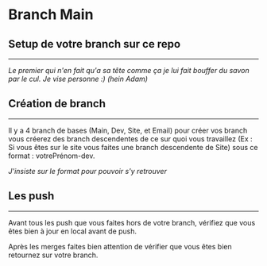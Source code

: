 # Branch Main

## Setup de votre branch sur ce repo
---
*Le premier qui n'en fait qu'a sa tête comme ça je lui fait bouffer du savon par le cul. Je vise personne :) (hein Adam)*

## Création de branch
---
Il y a 4 branch de bases (Main, Dev, Site, et Email) pour créer vos branch vous créerez des branch descendentes de ce sur quoi vous travaillez (Ex : Si vous êtes sur le site vous faites une branch descendente de Site) sous ce format : votrePrénom-dev.

*J'insiste sur le format pour pouvoir s'y retrouver*

## Les push
---
Avant tous les push  que vous faites hors de votre branch, vérifiez que vous êtes bien à jour en local avant de push.

Après les merges faites bien attention de vérifier que vous êtes bien retournez sur votre branch.